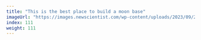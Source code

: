```yaml
---
title: "This is the best place to build a moon base"
imageUrl: "https://images.newscientist.com/wp-content/uploads/2023/09/25102349/SEI_172600966.jpg?width=600"
index: 111
weight: 111
---
```

